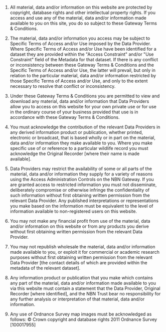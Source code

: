 1.  All material, data and/or information on this website are protected by 
    copyright, database rights and other intellectual property rights. If you 
    access and use any of the material, data and/or information made available 
    to you on this site, you do so subject to these Gateway Terms & Conditions.

2.  The material, data and/or information you access may be subject to Specific 
    Terms of Access and/or Use imposed by the Data Provider. Where Specific 
    Terms of Access and/or Use have been identified for a dataset they are 
    provided within the "Access Constraint" and/or "Use Constraint" field of 
    the Metadata for that dataset. If there is any conflict or inconsistency 
    between these Gateway Terms & Conditions and the Specific Terms of Access 
    and/or Use, the latter will prevail, but only in relation to the particular 
    material, data and/or information restricted by those Specific Terms of 
    Access and/or Use, and only to the extent necessary to resolve that conflict
    or inconsistency.

3.  Under these Gateway Terms & Conditions you are permitted to view and 
    download any material, data and/or information that Data Providers allow 
    you to access on this website for your own private use or for use in the 
    ordinary course of your business provided that use is in accordance with 
    these Gateway Terms & Conditions.

4.  You must acknowledge the contribution of the relevant Data Providers in any 
    derived information product or publication, whether printed, electronic or 
    broadcast, that is based wholly or in part on the material, data and/or 
    information they make available to you. Where you make specific use of or 
    reference to a particular wildlife record you must acknowledge the Original 
    Recorder [where their name is made available].

5.  Data Providers may restrict the availability of some or all parts of the 
    material, data and/or information they supply for a variety of reasons using
    the Access Administration Controls on the NBN Gateway. If you are granted 
    access to restricted information you must not disseminate, deliberately 
    compromise or otherwise infringe the confidentiality of such information 
    without first obtaining written permission from the relevant Data Provider. 
    Any published interpretations or representations you make based on the 
    information must be equivalent to the level of information available to 
    non-registered users on this website.

6.  You may not make any financial profit from use of the material, data and/or 
    information on this website or from any products you derive without first 
    obtaining written permission from the relevant Data Provider.
    
7.  You may not republish wholesale the material, data and/or information made 
    available to you, or exploit it for commercial or academic research purposes
    without first obtaining written permission from the relevant Data Provider 
    [the contact details of which are provided within the metadata of the 
    relevant dataset].

8.  Any information product or publication that you make which contains any part 
    of the material, data and/or information made available to you via this 
    website must contain a statement that the Data Provider, Original Recorder 
    [where identified], and the NBN Trust bear no responsibility for any further
    analysis or interpretation of that material, data and/or information.

9.  Any use of Ordnance Survey map images must be acknowledged as follows:
    &copy; Crown copyright and database rights 2011 Ordnance Survey [100017955]
